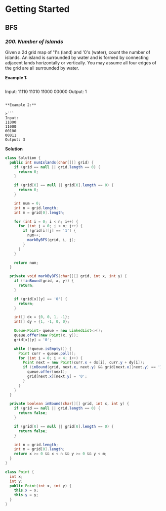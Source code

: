# Getting Started

## BFS

### *200. Number of Islands*

Given a 2d grid map of '1's (land) and '0's (water), count the number of islands. An island is surrounded by water and is formed by connecting adjacent lands horizontally or vertically. You may assume all four edges of the grid are all surrounded by water.

**Example 1:**

>```
Input:
11110
11010
11000
00000
Output: 1
```

**Example 2:**

>```
Input:
11000
11000
00100
00011
Output: 3
```

**Solution**
```Java
class Solution {
  public int numIslands(char[][] grid) {
    if (grid == null || grid.length == 0) {
      return 0;
    }

    if (grid[0] == null || grid[0].length == 0) {
      return 0;
    }

    int num = 0;
    int n = grid.length;
    int m = grid[0].length;

    for (int i = 0; i < n; i++) {
      for (int j = 0; j < m; j++) {
        if (grid[i][j] == '1') {
          num++;
          markByBFS(grid, i, j);
        }
      }
    }

    return num;
  }

  private void markByBFS(char[][] grid, int x, int y) {
    if (!inBound(grid, x, y)) {
      return;
    }

    if (grid[x][y] == '0') {
      return;
    }

    int[] dx = {0, 0, 1, -1};
    int[] dy = {1, -1, 0, 0};

    Queue<Point> queue = new LinkedList<>();
    queue.offer(new Point(x, y));
    grid[x][y] = '0';

    while (!queue.isEmpty()) {
      Point curr = queue.poll();
      for (int i = 0; i < 4; i++) {
        Point next = new Point(curr.x + dx[i], curr.y + dy[i]);
        if (inBound(grid, next.x, next.y) && grid[next.x][next.y] == '1') {
          queue.offer(next);
          grid[next.x][next.y] = '0';
        }
      }
    }
  }

  private boolean inBound(char[][] grid, int x, int y) {
    if (grid == null || grid.length == 0) {
      return false;
    }

    if (grid[0] == null || grid[0].length == 0) {
      return false;
    }

    int n = grid.length;
    int m = grid[0].length;
    return x >= 0 && x < n && y >= 0 && y < m;
  }
}

class Point {
  int x;
  int y;
  public Point(int x, int y) {
    this.x = x;
    this.y = y;
  }
}
```
